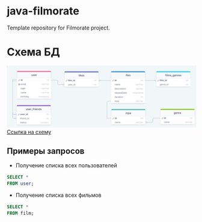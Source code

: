 # java-filmorate
Template repository for Filmorate project.
# Схема БД
![alt text](https://github.com/SemenenkoEugene/java-filmorate/blob/main/2023-05-19_19-49-54.png?raw=true)
[Ссылка на схему](https://drawsql.app/teams/eugene82s-team/diagrams/filarmonatesql)

## Примеры запросов
- Получение списка всех пользователей
```SQL
SELECT *
FROM user;
```
- Получение списка всех фильмов
```SQL
SELECT * 
FROM film;
```
